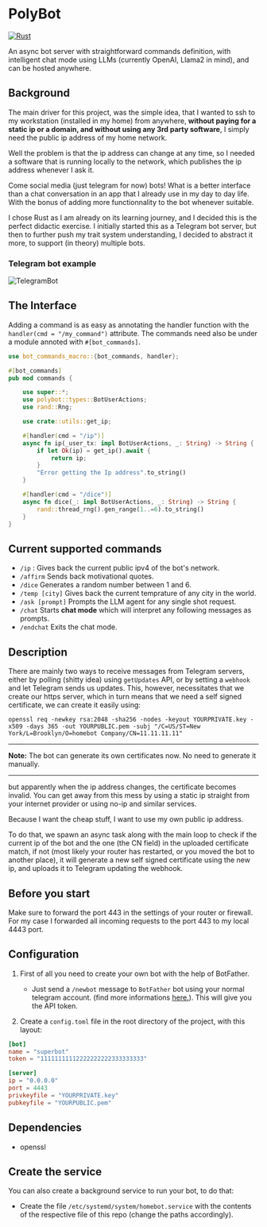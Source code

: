 # PolyBot

[![Rust](https://github.com/MedAouadhi/homebot/actions/workflows/rust.yml/badge.svg?branch=master)](https://github.com/MedAouadhi/homebot/actions/workflows/rust.yml)

An async bot server with straightforward commands definition, with intelligent chat mode using LLMs (currently OpenAI, Llama2 in mind), and can be hosted anywhere.

## Background
The main driver for this project, was the simple idea, that I wanted to ssh to my workstation (installed in my home) from anywhere, **without paying for a static ip or a domain, and without using any 3rd party software**, I simply need the public ip address of my home network.

Well the problem is that the ip address can change at any time, so I needed a software that is running locally to the network, which publishes the ip address whenever I ask it.

Come social media (just telegram for now) bots! What is a better interface than a chat conversation in an app that I already use in my day to day life. With the bonus of adding more functionnality to the bot whenever suitable. 

I chose Rust as I am already on its learning journey, and I decided this is the perfect didactic exercise.
I initially started this as a Telegram bot server, but then to further push my trait system understanding, I decided to abstract it more, to support (in theory) multiple bots.

### Telegram bot example
![TelegramBot](https://github.com/MedAouadhi/Polybot/blob/master/demo.gif)
## The Interface
Adding a command is as easy as annotating the handler function with the `handler(cmd = "/my_command")` attribute.
The commands need also be under a module annoted with `#[bot_commands]`.

```rust
use bot_commands_macro::{bot_commands, handler};

#[bot_commands]
pub mod commands {

    use super::*;
    use polybot::types::BotUserActions;
    use rand::Rng;

    use crate::utils::get_ip;

    #[handler(cmd = "/ip")]
    async fn ip(_user_tx: impl BotUserActions, _: String) -> String {
        if let Ok(ip) = get_ip().await {
            return ip;
        }
        "Error getting the Ip address".to_string()
    }

    #[handler(cmd = "/dice")]
    async fn dice(_: impl BotUserActions, _: String) -> String {
        rand::thread_rng().gen_range(1..=6).to_string()
    }
}

```
## Current supported commands
- `/ip` : Gives back the current public ipv4 of the bot's network.
- `/affirm` Sends back motivational quotes.
- `/dice` Generates a random number between 1 and 6.
- `/temp [city]` Gives back the current temprature of any city in the world.
- `/ask [prompt]` Prompts the LLM agent for any single shot request.
- `/chat` Starts **chat mode** which will interpret any following messages as prompts.
- `/endchat` Exits the chat mode.


## Description
There are mainly two ways to receive messages from Telegram servers, either by polling (shitty idea) using `getUpdates` API,
or by setting a `webhook` and let Telegram sends us updates. This, however, necessitates that we create our https server, which in turn means that we need a self signed certificate, we can create it easily using: 
```
openssl req -newkey rsa:2048 -sha256 -nodes -keyout YOURPRIVATE.key -x509 -days 365 -out YOURPUBLIC.pem -subj "/C=US/ST=New York/L=Brooklyn/O=homebot Company/CN=11.11.11.11"
```
---
**Note:** The bot can generate its own certificates now. No need to generate it manually.

---
but apparently when the ip address changes, the certificate becomes invalid.
You can get away from this mess by using a static ip straight from your internet provider or using no-ip and similar services.

Because I want the cheap stuff, I want to use my own public ip address. 

To do that, we spawn an async task along with the main loop to check if the current ip of the bot and the one (the CN field)
in the uploaded certificate match, if not (most likely your router has restarted, or you moved the bot to another place), it will generate
a new self signed certificate using the new ip, and uploads it to Telegram updating the webhook.

## Before you start
Make sure to forward the port 443 in the settings of your router or firewall. For my case I forwarded all incoming requests to the port 443 to my local 4443 port.

## Configuration
1. First of all you need to create your own bot with the help of BotFather.
    - Just send a `/newbot` message to `BotFather` bot using your normal telegram account. (find more informations [here.](https://core.telegram.org/bots/tutorial)). This will give you the API token.

2. Create a `config.toml` file in the root directory of the project, with this layout:
```toml
[bot]
name = "superbot"
token = "11111111112222222222333333333"

[server]
ip = "0.0.0.0"
port = 4443
privkeyfile = "YOURPRIVATE.key"
pubkeyfile = "YOURPUBLIC.pem"
```
## Dependencies
- openssl

## Create the service
You can also create a background service to run your bot, to do that:
- Create the file `/etc/systemd/system/homebot.service` with the contents
of the respective file of this repo (change the paths accordingly).
